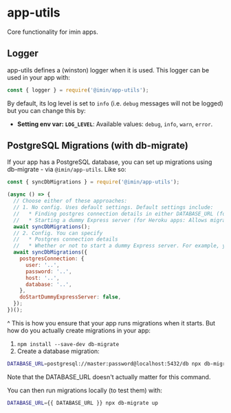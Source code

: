 # app-utils

Core functionality for imin apps.

## Logger

app-utils defines a (winston) logger when it is used. This logger can be used in your app with:

```js
const { logger } = require('@imin/app-utils');
```

By default, its log level is set to `info` (i.e. `debug` messages will not be logged) but you can change this by:

* **Setting env var: `LOG_LEVEL`**: Available values: `debug`, `info`, `warn`, `error`.

## PostgreSQL Migrations (with db-migrate)

If your app has a PostgreSQL database, you can set up migrations using db-migrate - via `@imin/app-utils`. Like so:

```js
const { syncDbMigrations } = require('@imin/app-utils');

(async () => {
  // Choose either of these approaches:
  // 1. No config. Uses default settings. Default settings include:
  //   * Finding postgres connection details in either DATABASE_URL (for a Heroku database) env var or POSTGRES_USER, POSTGRES_PASSWORD, POSTGRES_HOST, POSTGRES_DB env vars.
  //   * Starting a dummy Express server (for Heroku apps: Allows migration to take longer than the Heroku app 30s boot timeout by launching a dummy express server which just returns 404 for all requests. The dummy express server is shut down once the migrations have been synced)
  await syncDbMigrations();
  // 2. Config. You can specify
  //   * Postgres connection details
  //   * Whether or not to start a dummy Express server. For example, you might set this to false if this app is not intended to run on Heroku
  await syncDbMigrations({
    postgresConnection: {
      user: '..',
      password: '..',
      host: '..',
      database: '..',
    },
    doStartDummyExpressServer: false,
  });
})();
```

^ This is how you ensure that your app runs migrations when it starts. But how do you actually create migrations in your app:

1. `npm install --save-dev db-migrate`
2. Create a database migration:
  ```sh
  DATABASE_URL=postgresql://master:password@localhost:5432/db npx db-migrate create {{ migration-name }} --sql-file
  ```
  Note that the DATABASE_URL doesn't actually matter for this command.

You can then run migrations locally (to test them) with:

```sh
DATABASE_URL={{ DATABASE_URL }} npx db-migrate up
```
